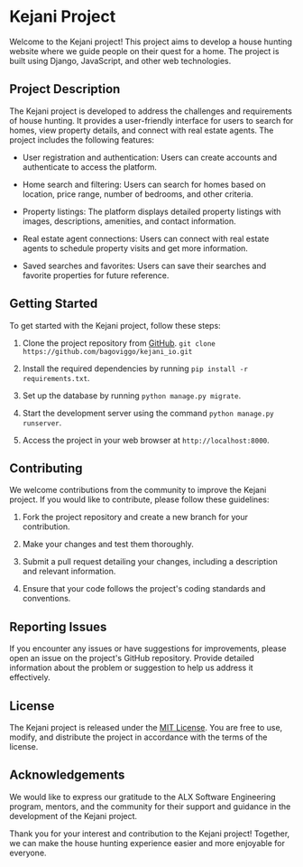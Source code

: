 # Kejani Project

Welcome to the Kejani project! This project aims to develop a house hunting website where we guide people on their quest for a home. The project is built using Django, JavaScript, and other web technologies.

## Project Description

The Kejani project is developed to address the challenges and requirements of house hunting. It provides a user-friendly interface for users to search for homes, view property details, and connect with real estate agents. The project includes the following features:

- User registration and authentication: Users can create accounts and authenticate to access the platform.

- Home search and filtering: Users can search for homes based on location, price range, number of bedrooms, and other criteria.

- Property listings: The platform displays detailed property listings with images, descriptions, amenities, and contact information.

- Real estate agent connections: Users can connect with real estate agents to schedule property visits and get more information.

- Saved searches and favorites: Users can save their searches and favorite properties for future reference.

## Getting Started

To get started with the Kejani project, follow these steps:

1. Clone the project repository from [GitHub](https://github.com/your-username/kejani-project). `git clone https://github.com/bagoviggo/kejani_io.git`

2. Install the required dependencies by running `pip install -r requirements.txt`.

3. Set up the database by running `python manage.py migrate`.

4. Start the development server using the command `python manage.py runserver`.

5. Access the project in your web browser at `http://localhost:8000`.

## Contributing

We welcome contributions from the community to improve the Kejani project. If you would like to contribute, please follow these guidelines:

1. Fork the project repository and create a new branch for your contribution.

2. Make your changes and test them thoroughly.

3. Submit a pull request detailing your changes, including a description and relevant information.

4. Ensure that your code follows the project's coding standards and conventions.

## Reporting Issues

If you encounter any issues or have suggestions for improvements, please open an issue on the project's GitHub repository. Provide detailed information about the problem or suggestion to help us address it effectively.

## License

The Kejani project is released under the [MIT License](https://opensource.org/licenses/MIT). You are free to use, modify, and distribute the project in accordance with the terms of the license.

## Acknowledgements

We would like to express our gratitude to the ALX Software Engineering program, mentors, and the community for their support and guidance in the development of the Kejani project.

Thank you for your interest and contribution to the Kejani project! Together, we can make the house hunting experience easier and more enjoyable for everyone.
